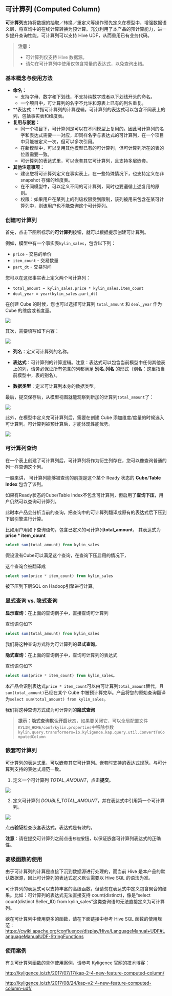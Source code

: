 ## 可计算列 (Computed Column)

**可计算列**支持将数据的抽取／转换／重定义等操作预先定义在模型中，增强数据语义层，将查询中的在线计算转换为预计算。充分利用了本产品的预计算能力，进一步提升查询性能。可计算列可以支持 Hive UDF，从而重用已有业务代码。

> **注意：**
>   - 可计算列仅支持 Hive 数据源。
>   - 请勿在可计算列中使用仅包含常量的表达式，以免查询出错。

### 基本概念与使用方法
- **命名：**
  - 支持字母、数字和下划线，不支持纯数字或者以下划线开头的命名。
  - 一个项目中，可计算列的名字不允许和源表上已有的列名重复。
- **表达式：**指可计算列的计算逻辑。可计算列的表达式可以包含不同表上的列，包括事实表和维度表。
- **复用与嵌套：**
  - 同一个项目下，可计算列是可以在不同模型上复用的。因此可计算列的名字和表达式需要一一对应，即同样名字与表达式的可计算列，在一个项目中只能被定义一次，但可以多次引用。
  - 在新模型中，可以复用其他模型已有的可计算列，但可计算列所在的表的位置需要一致。
  - 可计算列的表达式里，可以嵌套其它可计算列，且支持多层嵌套。
- **其他注意事项：**
  - 建议您将可计算列定义在事实表上，在一些特殊情况下，也支持定义在非 snapshot 存储的维度表。
  - 在不同模型中，可以定义不同的可计算列，同时也要遵循上述复用的原则。
  - 权限：如果用户在某列上的列级权限受到限制，该列被用来包含在某可计算列中，则该用户也不能查询这个可计算列。

### 创建可计算列

首先，点击下图所标示的**可计算列**按钮，就可以根据提示创建可计算列。

例如，模型中有一个事实表`kylin_sales`，包含以下列：

- `price` - 交易的单价
- `item_count` - 交易数量
- `part_dt` - 交易时间

您可以在这张事实表上定义两个可计算列：

- `total_amount = kylin_sales.price * kylin_sales.item_count` 
- `deal_year = year(kylin_sales.part_dt)`

在创建 Cube 的时候，您也可以选择可计算列 `total_amount` 和 `deal_year` 作为 Cube 的维度或者度量。

![](images/computed_column_view.png)

其次，需要填写如下内容：

![](images/computed_column_define.png)

+ **列名**：定义可计算列的名称。

+ **表达式**：可计算列的计算逻辑。注意：表达式可以包含当前模型中任何其他表上的列，请务必保证所有包含的列都满足 **别名.列名** 的形式（别名：这里指当前模型中，表的别名）。

+ **数据类型**：定义可计算列本身的数据类型。

最后，提交保存后，从模型视图就能观察到新加的计算列`total_amount`了：

![](images/computed_column_cn.4.png)

此外，在模型中定义完可计算列后，需要在创建 Cube 添加维度/度量的时候选入可计算列。可计算列被预计算后，才能体现性能优势。

![](images/computed_column_cn.3.png)

### 可计算列查询

在一个表上创建了可计算列后，可计算列将作为衍生列存在，您可以像查询普通的列一样查询这个列。

一般来讲， 可计算列能够被查询的前提是这个某个 Ready 状态的 **Cube**/**Table Index** 包含了该列。

如果有Ready状态的Cube/Table Index不包含可计算列，但启用了**查询下压**，用户仍然可以查询可计算列。

此时本产品会分析当前的查询，把查询中的可计算列翻译成原有的表达式后下压到下层引擎进行计算。



比如用户用如下查询语句，包含已定义的可计算列**total_amount**， 其表达式为**price * item_count**

```sql
select sum(total_amount) from kylin_sales
```

假设没有Cube可以满足这个查询，在查询下压启用的情况下，

这个查询会被翻译成

```sql
select sum(price * item_count) from kylin_sales
```

被下压到下层SQL on Hadoop引擎进行计算。

### 显式查询 vs. 隐式查询

**显示查询**：在上面的查询例子中，直接查询可计算列

查询语句如下

```sql
select sum(total_amount) from kylin_sales
```

我们将这种查询方式称为可计算列的**显式查询**。



**隐式查询**：在上面的查询例子中，查询可计算列的表达式

查询语句如下

```sql
select sum(price * item_count) from kylin_sales。
```



本产品会识别表达式`price * item_count`可以由可计算列`total_amount`替代，且`sum(total_amount)`已经在某个 Cube 中被预计算完毕。产品将您的原始查询翻译为`select sum(total_amount) from kylin_sales`。

我们将这种查询方式成为可计算列的**隐式查询**

> **提示：**隐式查询默认**开启**状态，如果要关闭它，可以全局配置文件`KYLIN_HOME/conf/kylin.properties`中移除参数 `kylin.query.transformers=io.kyligence.kap.query.util.ConvertToComputedColumn` 

### 嵌套可计算列

可计算列的表达式里，可以嵌套其它可计算列。嵌套时支持的表达式规范，与可计算列支持的表达式规范一致。

1. 定义一个可计算列 *TOTAL_AMOUNT*，点击**提交**。

![](images/computed_column_define.png)

2. 定义可计算列 *DOUBLE_TOTAL_AMOUNT*，并在表达式中引用第一个可计算列。

![](images/nest_computed_column.png)

点击**验证**检查嵌套表达式，表达式是有效的。

**注意**：请在提交可计算列之前点击`校验`按钮，以保证嵌套可计算列表达式的正确性。

### 高级函数的使用

由于可计算列的计算是直接下沉到数据源进行处理的，而当前 Hive 是本产品的默认数据源，因此可计算列的表达式定义默认需要以 Hive SQL 的语法为准。

可计算列的表达式可以支持丰富的高级函数，但请勿在表达式中定义包含聚合的结果。比如：可计算列的表达式无法直接支持 count(distinct)，像是“select count(distinct Seller_ID) from kylin_sales”这类查询语句无法直接定义为可计算列。

欲在可计算列中使用更多的函数，请在下面链接中参考 Hive SQL 函数的使用规范：
https://cwiki.apache.org/confluence/display/Hive/LanguageManual+UDF#LanguageManualUDF-StringFunctions

### 使用案例

有关可计算列函数的具体使用案例，请参考 Kyligence 官网的技术博客：

http://kyligence.io/zh/2017/07/17/kap-2-4-new-feature-computed-column/ 

http://kyligence.io/zh/2017/08/24/kap-v2-4-new-feature-computed-column-udf/  



